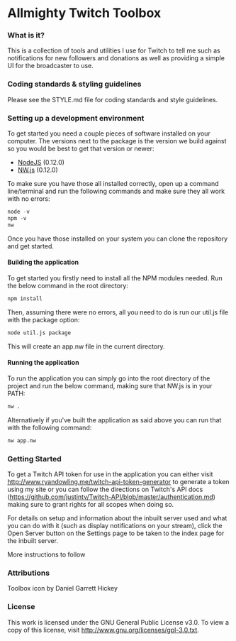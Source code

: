 Allmighty Twitch Toolbox
====================================

### What is it?
This is a collection of tools and utilities I use for Twitch to tell me such as notifications for new followers and donations as well as providing a simple UI for the broadcaster to use.

### Coding standards & styling guidelines
Please see the STYLE.md file for coding standards and style guidelines.

### Setting up a development environment
To get started you need a couple pieces of software installed on your computer. The versions next to the package is the version we build against so you would be best to get that version or newer:

- [NodeJS](https://nodejs.org/) (0.12.0)
- [NW.js](http://nwjs.io/) (0.12.0)

To make sure you have those all installed correctly, open up a command line/terminal and run the following commands and make sure they all work with no errors:

```javascript
node -v
npm -v
nw
```

Once you have those installed on your system you can clone the repository and get started.

#### Building the application
To get started you firstly need to install all the NPM modules needed. Run the below command in the root directory:

```sh
npm install
```

Then, assuming there were no errors, all you need to do is run our util.js file with the package option:

```sh
node util.js package
```

This will create an app.nw file in the current directory.

#### Running the application
To run the application you can simply go into the root directory of the project and run the below command, making sure that NW.js is in your PATH:

```sh
nw .
```

Alternatively if you've built the application as said above you can run that with the following command:

```sh
nw app.nw
```

### Getting Started
To get a Twitch API token for use in the application you can either visit http://www.ryandowling.me/twitch-api-token-generator to generate a token using my site or you can follow the directions on Twitch's API docs (https://github.com/justintv/Twitch-API/blob/master/authentication.md) making sure to grant rights for all scopes when doing so.

For details on setup and information about the inbuilt server used and what you can do with it (such as display notifications on your stream), click the Open Server button on the Settings page to be taken to the index page for the inbuilt server.

More instructions to follow

### Attributions
Toolbox icon by Daniel Garrett Hickey

### License
This work is licensed under the GNU General Public License v3.0. To view a copy of this license, visit http://www.gnu.org/licenses/gpl-3.0.txt.
